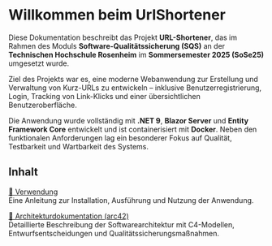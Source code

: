 # Willkommen beim UrlShortener

Diese Dokumentation beschreibt das Projekt **URL-Shortener**, das im Rahmen des Moduls **Software-Qualitätssicherung (SQS)** an der **Technischen Hochschule Rosenheim** im **Sommersemester 2025 (SoSe25)** umgesetzt wurde.

Ziel des Projekts war es, eine moderne Webanwendung zur Erstellung und Verwaltung von Kurz-URLs zu entwickeln – inklusive Benutzerregistrierung, Login, Tracking von Link-Klicks und einer übersichtlichen Benutzeroberfläche.

Die Anwendung wurde vollständig mit **.NET 9**, **Blazor Server** und **Entity Framework Core** entwickelt und ist containerisiert mit **Docker**. Neben den funktionalen Anforderungen lag ein besonderer Fokus auf Qualität, Testbarkeit und Wartbarkeit des Systems.

## Inhalt

[🧭 Verwendung](md/usage.md)  
Eine Anleitung zur Installation, Ausführung und Nutzung der Anwendung.

[📐 Architekturdokumentation (arc42)](md/docs.md)  
Detaillierte Beschreibung der Softwarearchitektur mit C4-Modellen, Entwurfsentscheidungen und Qualitätssicherungsmaßnahmen.